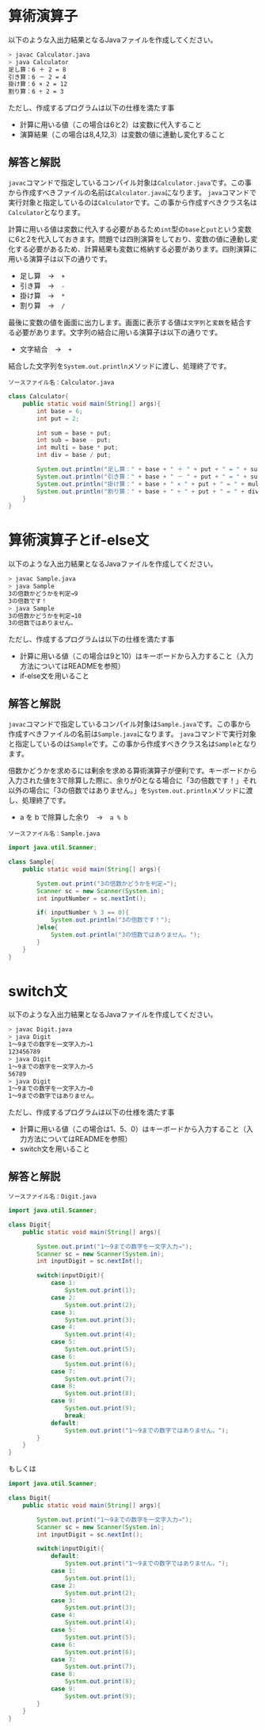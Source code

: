 # 算術演算子
以下のような入出力結果となるJavaファイルを作成してください。

```bash
> javac Calculator.java
> java Calculator
足し算：6 ＋ 2 = 8
引き算：6 － 2 = 4
掛け算：6 × 2 = 12
割り算：6 ÷ 2 = 3
```

ただし、作成するプログラムは以下の仕様を満たす事

* 計算に用いる値（この場合は6と2）は変数に代入すること
* 演算結果（この場合は8,4,12,3）は変数の値に連動し変化すること

## 解答と解説

`javac`コマンドで指定しているコンパイル対象は`Calculator.java`です。この事から作成すべきファイルの名前は`Calculator.java`になります。
`java`コマンドで実行対象と指定しているのは`Calculator`です。この事から作成すべきクラス名は`Calculator`となります。

計算に用いる値は変数に代入する必要があるため`int`型の`base`と`put`という変数に6と2を代入しておきます。問題では四則演算をしており、変数の値に連動し変化する必要があるため、計算結果も変数に格納する必要があります。四則演算に用いる演算子は以下の通りです。

* 足し算　→　`+`
* 引き算　→　`-`
* 掛け算　→　`*`
* 割り算　→　`/`

最後に変数の値を画面に出力します。画面に表示する値は`文字列`と`変数`を結合する必要があります。文字列の結合に用いる演算子は以下の通りです。

* 文字結合　→　`+`

結合した文字列を`System.out.println`メソッドに渡し、処理終了です。


`ソースファイル名：Calculator.java`

```java
class Calculator{
	public static void main(String[] args){
		int base = 6;
		int put = 2;

		int sum = base + put;
		int sub = base - put;
		int multi = base * put;
		int div = base / put;

		System.out.println("足し算：" + base + " ＋ " + put + " = " + sum);
		System.out.println("引き算：" + base + " － " + put + " = " + sub);
		System.out.println("掛け算：" + base + " × " + put + " = " + multi);
		System.out.println("割り算：" + base + " ÷ " + put + " = " + div);
	}
}
```

# 算術演算子とif-else文
以下のような入出力結果となるJavaファイルを作成してください。

```bash
> javac Sample.java
> java Sample
3の倍数かどうかを判定→9
3の倍数です！
> java Sample
3の倍数かどうかを判定→10
3の倍数ではありません。
```

ただし、作成するプログラムは以下の仕様を満たす事

* 計算に用いる値（この場合は9と10）はキーボードから入力すること（入力方法についてはREADMEを参照）
* if-else文を用いること

## 解答と解説

`javac`コマンドで指定しているコンパイル対象は`Sample.java`です。この事から作成すべきファイルの名前は`Sample.java`になります。
`java`コマンドで実行対象と指定しているのは`Sample`です。この事から作成すべきクラス名は`Sample`となります。

倍数かどうかを求めるには剰余を求める算術演算子が便利です。キーボードから入力された値を3で除算した際に、余りが0となる場合に「3の倍数です！」それ以外の場合に「3の倍数ではありません。」を`System.out.println`メソッドに渡し、処理終了です。

*  a を b で除算した余り　→　`a % b`

`ソースファイル名：Sample.java`

```java
import java.util.Scanner;

class Sample{
    public static void main(String[] args){

        System.out.print("3の倍数かどうかを判定→");
        Scanner sc = new Scanner(System.in);
        int inputNumber = sc.nextInt();

        if( inputNumber % 3 == 0){
            System.out.println("3の倍数です！");
        }else{
            System.out.println("3の倍数ではありません。");
        }
    }
}
```

# switch文
以下のような入出力結果となるJavaファイルを作成してください。

```bash
> javac Digit.java
> java Digit
1～9までの数字を一文字入力→1
123456789
> java Digit
1～9までの数字を一文字入力→5
56789
> java Digit
1～9までの数字を一文字入力→0
1～9までの数字ではありません。
```

ただし、作成するプログラムは以下の仕様を満たす事

* 計算に用いる値（この場合は1、5、0）はキーボードから入力すること（入力方法についてはREADMEを参照）
* switch文を用いること

## 解答と解説


`ソースファイル名：Digit.java`

```java
import java.util.Scanner;

class Digit{
    public static void main(String[] args){

        System.out.print("1～9までの数字を一文字入力→");
        Scanner sc = new Scanner(System.in);
        int inputDigit = sc.nextInt();

        switch(inputDigit){
            case 1:
                System.out.print(1);
            case 2:
                System.out.print(2);
            case 3:
                System.out.print(3);
            case 4:
                System.out.print(4);
            case 5:
                System.out.print(5);
            case 6:
                System.out.print(6);
            case 7:
                System.out.print(7);
            case 8:
                System.out.print(8);
            case 9:
                System.out.print(9);
                break;
            default:
                System.out.print("1～9までの数字ではありません。");
        }
    }
}
```
もしくは

```java
import java.util.Scanner;

class Digit{
    public static void main(String[] args){

        System.out.print("1～9までの数字を一文字入力→");
        Scanner sc = new Scanner(System.in);
        int inputDigit = sc.nextInt();

        switch(inputDigit){
            default:
                System.out.print("1～9までの数字ではありません。");
            case 1:
                System.out.print(1);
            case 2:
                System.out.print(2);
            case 3:
                System.out.print(3);
            case 4:
                System.out.print(4);
            case 5:
                System.out.print(5);
            case 6:
                System.out.print(6);
            case 7:
                System.out.print(7);
            case 8:
                System.out.print(8);
            case 9:
                System.out.print(9);
        }
    }
}
```
